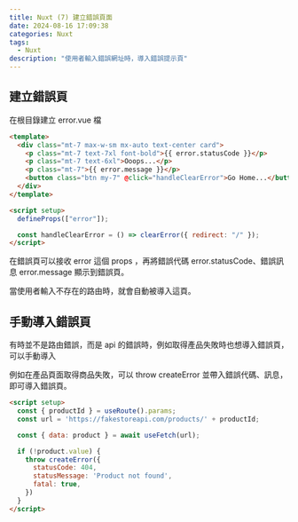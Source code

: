 ```yaml
---
title: Nuxt (7) 建立錯誤頁面
date: 2024-08-16 17:09:38
categories: Nuxt
tags:
  - Nuxt
description: "使用者輸入錯誤網址時，導入錯誤提示頁"
---
```


## 建立錯誤頁

在根目錄建立 error.vue 檔

```html
<template>
  <div class="mt-7 max-w-sm mx-auto text-center card">
    <p class="mt-7 text-7xl font-bold">{{ error.statusCode }}</p>
    <p class="mt-7 text-6xl">Ooops...</p>
    <p class="mt-7">{{ error.message }}</p>
    <button class="btn my-7" @click="handleClearError">Go Home...</button>
  </div>
</template>

<script setup>
  defineProps(["error"]);

  const handleClearError = () => clearError({ redirect: "/" });
</script>
```

在錯誤頁可以接收 error 這個 props ，再將錯誤代碼 error.statusCode、錯誤訊息 error.message 顯示到錯誤頁。

當使用者輸入不存在的路由時，就會自動被導入這頁。

## 手動導入錯誤頁

有時並不是路由錯誤，而是 api 的錯誤時，例如取得產品失敗時也想導入錯誤頁，可以手動導入

例如在產品頁面取得商品失敗，可以 throw createError 並帶入錯誤代碼、訊息，即可導入錯誤頁。

```html
<script setup>
  const { productId } = useRoute().params;
  const url = 'https://fakestoreapi.com/products/' + productId;

  const { data: product } = await useFetch(url);

  if (!product.value) {
    throw createError({
      statusCode: 404,
      statusMessage: 'Product not found',
      fatal: true,
    })
  }
</script>
```
